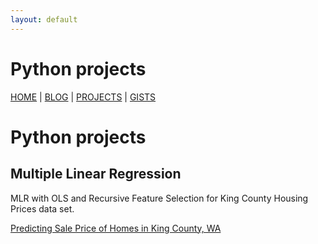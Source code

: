 ```yaml
---
layout: default
---
```




# Python projects

[HOME](index.md) | [BLOG](blog.md) | [PROJECTS](projects.md) | [GISTS](gists.md)


# Python projects

## Multiple Linear Regression 
MLR with OLS and Recursive Feature Selection for King County Housing Prices data set.

[Predicting Sale Price of Homes in King County, WA](./projects/python/linreg-kingcounty.md)

